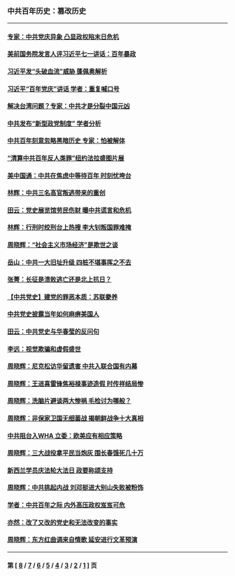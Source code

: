 ### 中共百年历史：篡改历史
---
#### [专家：中共党庆异象 凸显政权陷末日危机](../../pages/nf1176115/n13067084.md?07210430) 
#### [美前国务院发言人评习近平七一讲话：百年暴政](../../pages/nf1176115/n13066986.md?07210430) 
#### [习近平发“头破血流”威胁 蓬佩奥解析](../../pages/nf1176115/n13063604.md?07210430) 
#### [习近平“百年党庆”讲话 学者：重复喊口号](../../pages/nf1176115/n13061411.md?07210430) 
#### [解决台湾问题？专家：中共才是分裂中国元凶](../../pages/nf1176115/n13060811.md?07210430) 
#### [中共发布“新型政党制度” 学者分析](../../pages/nf1176115/n13056354.md?07210430) 
#### [中共百年刻意忽略黑暗历史 专家：怕被解体](../../pages/nf1176115/n13056056.md?07210430) 
#### [“清算中共百年反人类罪”纽约法拉盛图片展](../../pages/nf1176115/n13052220.md?07210430) 
#### [美中国通：中共在焦虑中等待百年 时刻忧垮台](../../pages/nf1176115/n13048820.md?07210430) 
#### [林辉：中共三名高官叛逃带来的重创](../../pages/nf1176115/n13035206.md?07210430) 
#### [田云：党史展览馆劳民伤财 曝中共谎言和危机](../../pages/nf1176115/n13033900.md?07210430) 
#### [林辉：行刑时绞刑台上热搜 李大钊叛国罪难掩](../../pages/nf1176115/n13031965.md?07210430) 
#### [周晓辉：“社会主义市场经济”是欺世之谈](../../pages/nf1176115/n13024090.md?07210430) 
#### [岳山：中共一大旧址升级 四桩不堪事挥之不去](../../pages/nf1176115/n13021697.md?07210430) 
#### [张菁：长征是溃败逃亡还是北上抗日？](../../pages/nf1176115/n13020585.md?07210430) 
#### [【中共党史】建党的罪恶本质：苏联豢养](../../pages/nf1176115/n13011888.md?07210430) 
#### [中共党史披露当年如何麻痹美国人](../../pages/nf1176115/n12966400.md?07210430) 
#### [田云：中共党史与华春莹的反问句](../../pages/nf1176115/n12765178.md?07210430) 
#### [李远：视觉欺骗和虚假盛世](../../pages/nf1176115/n12993376.md?07210430) 
#### [周晓辉：尼克松访华留遗害 中共入联合国有内幕](../../pages/nf1176115/n12991422.md?07210430) 
#### [周晓辉：王进喜雷锋焦裕禄事迹造假 时传祥结局惨](../../pages/nf1176115/n12985497.md?07210430) 
#### [周晓辉：洗脑片避谈两大惨祸 毛检讨为哪般？](../../pages/nf1176115/n12971285.md?07210430) 
#### [周晓辉：非保家卫国无细菌战 揭朝鲜战争十大真相](../../pages/nf1176115/n12954161.md?07210430) 
#### [中共阻台入WHA 立委：欧美应有相应策略](../../pages/nf1176115/n12939343.md?07210430) 
#### [周晓辉：三大战役拿平民当炮灰 围长春饿死几十万](../../pages/nf1176115/n12934921.md?07210430) 
#### [新西兰学员庆法轮大法日 政要称颂支持](../../pages/nf1176115/n12932715.md?07210430) 
#### [周晓辉：中共挑起内战 刘邓挺进大别山失败被粉饰](../../pages/nf1176115/n12929004.md?07210430) 
#### [学者：中共百年之际 内外高压政权岌岌可危](../../pages/nf1176115/n12925426.md?07210430) 
#### [亦然：改了又改的党史和无法改变的事实](../../pages/nf1176115/n12919443.md?07210430) 
#### [周晓辉：东方红曲调来自情歌 延安进行文革预演](../../pages/nf1176115/n12914429.md?07210430) 

---
#### 第 [ [8](./8.md?07210430) / [7](./7.md?07210430) / [6](./6.md?07210430) / [5](./5.md?07210430) / [4](./4.md?07210430) / [3](./3.md?07210430) / [2](./2.md?07210430) / [1](./1.md?07210430) ] 页
